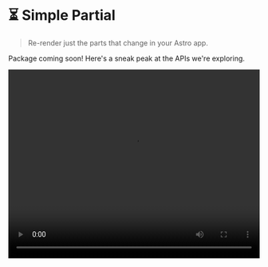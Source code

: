 # ⏳ Simple Partial

> Re-render just the parts that change in your Astro app.

Package coming soon! Here's a sneak peak at the APIs we're exploring.

<video controls width="100%" style="aspect-ratio:1.33/1" src="../../www/public/assets/astro-partial-rendering-demo.mp4"></video>

